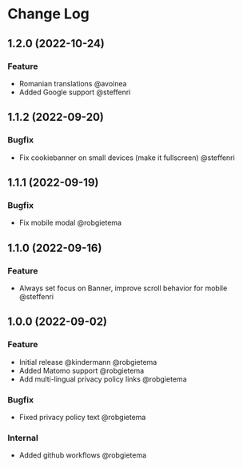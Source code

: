# Change Log

## 1.2.0 (2022-10-24)

### Feature

- Romanian translations @avoinea
- Added Google support @steffenri

## 1.1.2 (2022-09-20)

### Bugfix

- Fix cookiebanner on small devices (make it fullscreen) @steffenri

## 1.1.1 (2022-09-19)

### Bugfix

- Fix mobile modal @robgietema

## 1.1.0 (2022-09-16)

### Feature

- Always set focus on Banner, improve scroll behavior for mobile @steffenri

## 1.0.0 (2022-09-02)

### Feature

- Initial release @kindermann @robgietema
- Added Matomo support @robgietema
- Add multi-lingual privacy policy links @robgietema

### Bugfix

- Fixed privacy policy text @robgietema

### Internal

- Added github workflows @robgietema

